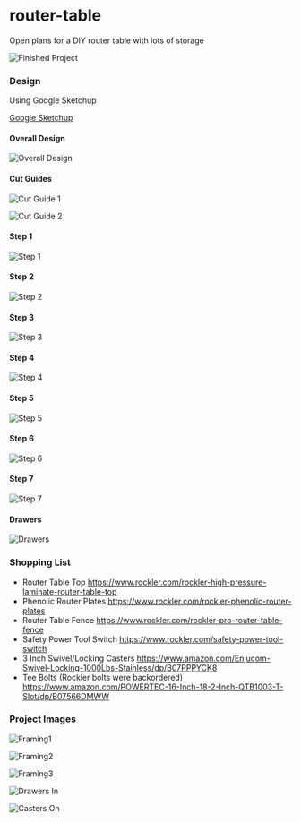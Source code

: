 # router-table

Open plans for a DIY router table with lots of storage

![Finished Project](https://github.com/denniskline/router-table/blob/main/src/images/RouterTableFinished.jpg?raw=true)

### Design

Using Google Sketchup

[Google Sketchup](https://github.com/denniskline/router-table/blob/main/src/sketchup/Mobile%20Router%20Table.skp)

#### Overall Design

![Overall Design](https://github.com/denniskline/router-table/blob/main/src/images/Router%20Table%20-%20Design.png?raw=true)

#### Cut Guides

![Cut Guide 1](https://github.com/denniskline/router-table/blob/main/src/images/Router%20Table%20-%20Cut%20Guide%201.png?raw=true)

![Cut Guide 2](https://github.com/denniskline/router-table/blob/main/src/images/Router%20Table%20-%20Cut%20Guide%202.png?raw=true)

#### Step 1

![Step 1](https://github.com/denniskline/router-table/blob/main/src/images/Router%20Table%20-%20Step%200.png?raw=true)

#### Step 2

![Step 2](https://github.com/denniskline/router-table/blob/main/src/images/Router%20Table%20-%20Step%201.png?raw=true)

#### Step 3

![Step 3](https://github.com/denniskline/router-table/blob/main/src/images/Router%20Table%20-%20Step%202.png?raw=true)

#### Step 4

![Step 4](https://github.com/denniskline/router-table/blob/main/src/images/Router%20Table%20-%20Step%203.png?raw=true)

#### Step 5

![Step 5](https://github.com/denniskline/router-table/blob/main/src/images/Router%20Table%20-%20Step%204.png?raw=true)

#### Step 6

![Step 6](https://github.com/denniskline/router-table/blob/main/src/images/Router%20Table%20-%20Step%205.png?raw=true)

#### Step 7

![Step 7](https://github.com/denniskline/router-table/blob/main/src/images/Router%20Table%20-%20Step%206.png?raw=true)

#### Drawers

![Drawers](https://github.com/denniskline/router-table/blob/main/src/images/Router%20Table%20-%20Drawers.png?raw=true)

### Shopping List

 * Router Table Top https://www.rockler.com/rockler-high-pressure-laminate-router-table-top
 * Phenolic Router Plates https://www.rockler.com/rockler-phenolic-router-plates
 * Router Table Fence https://www.rockler.com/rockler-pro-router-table-fence
 * Safety Power Tool Switch https://www.rockler.com/safety-power-tool-switch
 * 3 Inch Swivel/Locking Casters https://www.amazon.com/Enjucom-Swivel-Locking-1000Lbs-Stainless/dp/B07PPPYCK8
 * Tee Bolts (Rockler bolts were backordered) https://www.amazon.com/POWERTEC-16-Inch-18-2-Inch-QTB1003-T-Slot/dp/B07566DMWW

### Project Images

![Framing1](https://github.com/denniskline/router-table/blob/main/src/images/RouterTable-Framing1-Action.jpg?raw=true)

![Framing2](https://github.com/denniskline/router-table/blob/main/src/images/RouterTable-Framing2-Action.jpg?raw=true)

![Framing3](https://github.com/denniskline/router-table/blob/main/src/images/RouterTable-Framing3-Action.jpg?raw=true)

![Drawers In](https://github.com/denniskline/router-table/blob/main/src/images/RouterTable-DrawersIn-Action.jpg?raw=true)

![Casters On](https://github.com/denniskline/router-table/blob/main/src/images/RouterTable-CastersOn-Action.jpg?raw=true)



